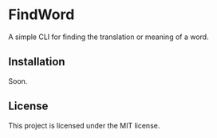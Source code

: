 # FindWord
A simple CLI for finding the translation or meaning of a word.

## Installation
Soon.

## License
This project is licensed under the MIT license.
